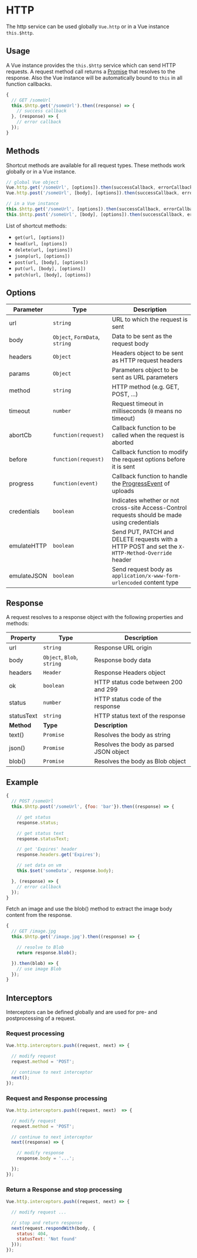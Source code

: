 # HTTP

The http service can be used globally `Vue.http` or in a Vue instance `this.$http`.

## Usage

A Vue instance provides the `this.$http` service which can send HTTP requests. A request method call returns a [Promise](https://developer.mozilla.org/en-US/docs/Web/JavaScript/Reference/Global_Objects/Promise) that resolves to the response. Also the Vue instance will be automatically bound to `this` in all function callbacks.

```js
{
  // GET /someUrl
  this.$http.get('/someUrl').then((response) => {
    // success callback
  }, (response) => {
    // error callback
  });
}
```

## Methods

Shortcut methods are available for all request types. These methods work globally or in a Vue instance.

```js
// global Vue object
Vue.http.get('/someUrl', [options]).then(successCallback, errorCallback);
Vue.http.post('/someUrl', [body], [options]).then(successCallback, errorCallback);

// in a Vue instance
this.$http.get('/someUrl', [options]).then(successCallback, errorCallback);
this.$http.post('/someUrl', [body], [options]).then(successCallback, errorCallback);
```
List of shortcut methods:

* `get(url, [options])`
* `head(url, [options])`
* `delete(url, [options])`
* `jsonp(url, [options])`
* `post(url, [body], [options])`
* `put(url, [body], [options])`
* `patch(url, [body], [options])`

## Options

Parameter | Type | Description
--------- | ---- | -----------
url | `string` | URL to which the request is sent
body | `Object`, `FormData`, `string` | Data to be sent as the request body
headers | `Object` | Headers object to be sent as HTTP request headers
params | `Object` | Parameters object to be sent as URL parameters
method | `string` | HTTP method (e.g. GET, POST, ...)
timeout | `number` | Request timeout in milliseconds (`0` means no timeout)
abortCb | `function(request)` | Callback function to be called when the request is aborted
before | `function(request)` | Callback function to modify the request options before it is sent
progress | `function(event)` | Callback function to handle the [ProgressEvent](https://developer.mozilla.org/en-US/docs/Web/API/ProgressEvent) of uploads
credentials | `boolean` | Indicates whether or not cross-site Access-Control requests should be made using credentials
emulateHTTP | `boolean` | Send PUT, PATCH and DELETE requests with a HTTP POST and set the `X-HTTP-Method-Override` header
emulateJSON | `boolean` | Send request body as `application/x-www-form-urlencoded` content type

## Response

A request resolves to a response object with the following properties and methods:

Property | Type | Description
-------- | ---- | -----------
url | `string` | Response URL origin
body | `Object`, `Blob`, `string` | Response body data
headers | `Header` | Response Headers object
ok | `boolean` | HTTP status code between 200 and 299
status | `number` | HTTP status code of the response
statusText | `string` | HTTP status text of the response
**Method** | **Type** | **Description**
text() | `Promise` | Resolves the body as string
json() | `Promise` | Resolves the body as parsed JSON object
blob() | `Promise` | Resolves the body as Blob object

## Example

```js
{
  // POST /someUrl
  this.$http.post('/someUrl', {foo: 'bar'}).then((response) => {

    // get status
    response.status;

    // get status text
    response.statusText;

    // get 'Expires' header
    response.headers.get('Expires');

    // set data on vm
    this.$set('someData', response.body);

  }, (response) => {
    // error callback
  });
}
```

Fetch an image and use the blob() method to extract the image body content from the response.

```js
{
  // GET /image.jpg
  this.$http.get('/image.jpg').then((response) => {

    // resolve to Blob
    return response.blob();

  }).then(blob) => {
    // use image Blob
  });
}
```

## Interceptors

Interceptors can be defined globally and are used for pre- and postprocessing of a request.

### Request processing
```js
Vue.http.interceptors.push((request, next) => {

  // modify request
  request.method = 'POST';

  // continue to next interceptor
  next();
});
```

### Request and Response processing
```js
Vue.http.interceptors.push((request, next)  => {

  // modify request
  request.method = 'POST';

  // continue to next interceptor
  next((response) => {

    // modify response
    response.body = '...';

  });
});
```

### Return a Response and stop processing
```js
Vue.http.interceptors.push((request, next) => {

  // modify request ...

  // stop and return response
  next(request.respondWith(body, {
    status: 404,
    statusText: 'Not found'
  }));
});
```

